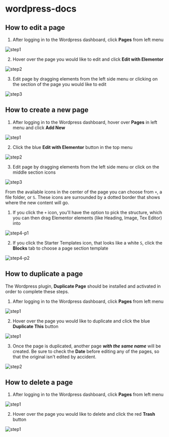 # wordpress-docs

## How to edit a page

1. After logging in to the Wordpress dashboard, click **Pages** from left menu

![step1](/images/page/edit/step1.png?raw=true "Navigate to WP Dashboard and click Pages from left menu")

2. Hover over the page you would like to edit and click **Edit with Elementor**

![step2](/images/page/edit/step2.png?raw=true "Hover over page and click Edit with Elementor")

3. Edit page by dragging elements from the left side menu or clicking on the section of the page you would like to edit

![step3](/images/page/edit/step3.png?raw=true "Edit page by dragging elements or clicking on the section of the page that should be edited")


## How to create a new page

1. After logging in to the Wordpress dashboard, hover over **Pages** in left menu and click **Add New**

![step1](/images/page/create/step1.png?raw=true "Pages > Add New")

2. Click the blue **Edit with Elementor** button in the top menu

![step2](/images/page/create/step2.png?raw=true "Click edit with elementor button")

3. Edit page by dragging elements from the left side menu or click on the middle section icons

![step3](/images/page/create/step3.png?raw=true "Edit page by dragging elements from the left side menu or click on the middle section icons")

From the available icons in the center of the page you can choose from `+`, a file folder, or `S`. These icons are surrounded by a dotted border that shows where the new content will go.

1. If you click the `+` icon, you'll have the option to pick the structure, which you can then drag Elementor elements (like Heading, Image, Tex Editor) into 

![step4-p1](/images/page/create/step4-part1.png?raw=true "Edit page by dragging elements from the left side menu or click on the middle section icons")

2. If you click the Starter Templates icon, that looks like a white `S`, click the **Blocks** tab to choose a page section template 

![step4-p2](/images/page/create/step4-part2.png?raw=true "Edit page by dragging elements from the left side menu or click on the middle section icons")

## How to duplicate a page

The Wordpress plugin, **Duplicate Page** should be installed and activated in order to complete these steps.

1. After logging in to the Wordpress dashboard, click **Pages** from left menu

![step1](/images/page/edit/step1.png?raw=true "Navigate to WP Dashboard and click Pages from left menu")

2. Hover over the page you would like to duplicate and click the blue **Duplicate This** button

![step1](/images/page/duplicate/step1.png?raw=true "Hover over the page you would like to duplicate and click Duplicate This")

3. Once the page is duplicated, another page ***with the same name*** will be created. Be sure to check the **Date** before editing any of the pages, so that the original isn't edited by accident. 

![step2](/images/page/duplicate/step2.png?raw=true "Edit new duplicated page")

## How to delete a page

1. After logging in to the Wordpress dashboard, click **Pages** from left menu

![step1](/images/page/edit/step1.png?raw=true "Navigate to WP Dashboard and click Pages from left menu")

2. Hover over the page you would like to delete and click the red **Trash** button

![step1](/images/page/delete/step1.png?raw=true "Hover over the page you would like to delete and click Trash")

